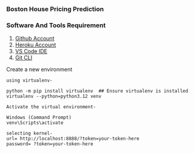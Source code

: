 ### Boston House Pricing Prediction

### Software And Tools Requirement

1. [Github Account](https://github.com)
1. [Heroku Account](https://heroku.com)
3. [VS Code IDE](https://code.visualstudio.com)
3. [Git CLI](https://git-scm.com/book/en/v2/Getting-Started-The-Command-Line)

Create a new environment 

```
using virtualenv-

python -m pip install virtualenv  ## Ensure virtualenv is installed
virtualenv --python=python3.12 venv

Activate the virtual environment-

Windows (Command Prompt)
venv\Scripts\activate

selecting kernel-
url= http://localhost:8888/?token=your-token-here
password= ?token=your-token-here
```